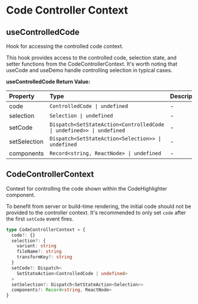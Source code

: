 # Code Controller Context

[//]: types.ts "<-- Autogenerated By (do not edit the following markdown directly)"

## useControlledCode

Hook for accessing the controlled code context.

This hook provides access to the controlled code, selection state, and setter functions
from the CodeControllerContext. It's worth noting that useCode and useDemo handle
controlling selection in typical cases.

**useControlledCode Return Value:**

| Property     | Type                                                                 | Description |
| :----------- | :------------------------------------------------------------------- | :---------- |
| code         | `ControlledCode \| undefined`                                        | -           |
| selection    | `Selection \| undefined`                                             | -           |
| setCode      | `Dispatch<SetStateAction<ControlledCode \| undefined>> \| undefined` | -           |
| setSelection | `Dispatch<SetStateAction<Selection>> \| undefined`                   | -           |
| components   | `Record<string, ReactNode> \| undefined`                             | -           |

## CodeControllerContext

Context for controlling the code shown within the CodeHighlighter component.

To benefit from server or build-time rendering, the initial code should not be provided
to the controller context. It's recommended to only set `code` after the first `setCode`
event fires.

```typescript
type CodeControllerContext = {
  code?: {}
  selection?: {
    variant: string
    fileName?: string
    transformKey?: string
  }
  setCode?: Dispatch<
    SetStateAction<ControlledCode | undefined>
  >
  setSelection?: Dispatch<SetStateAction<Selection>>
  components?: Record<string, ReactNode>
}
```
